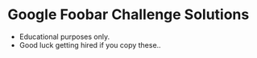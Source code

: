 # Google Foobar Challenge Solutions

- Educational purposes only. 
- Good luck getting hired if you copy these..
